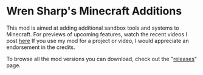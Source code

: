 # Wren Sharp's Minecraft Additions
This mod is aimed at adding additional sandbox tools and systems to Minecraft.
For previews of upcoming features, watch the recent videos I post [here](https://www.youtube.com/channel/UCAxcroaUMtIsv0VfrKu3igQ)
If you use my mod for a project or video, I would appreciate an endorsement in the credits.

To browse all the mod versions you can download, check out the "[releases](https://github.com/WrenSharp/MC_Mod_Releases/releases)" page.



